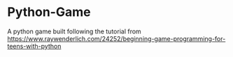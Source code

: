 # Python-Game
A python game built following the tutorial from https://www.raywenderlich.com/24252/beginning-game-programming-for-teens-with-python
